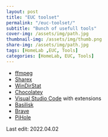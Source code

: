```yaml
---
layout: post
title: "EUC toolset"
permalink: "/euc-toolset/"
subtitle: "Bunch of usefull tools"
cover-img: /assets/img/path.jpg
thumbnail-img: /assets/img/thumb.png
share-img: /assets/img/path.jpg
tags: [HomeLab ,EUC, Tools]
categories: [HomeLab, EUC, Tools]
---
```


+ [ffmpeg](https://ffmpeg.org/)
+ [Sharex](https://getsharex.com/)
+ [WinDirStat](https://windirstat.net/)
+ [Chocolatey](https://chocolatey.org/)
+ [Visual Studio Code](https://code.visualstudio.com/) with extensions
+ [Basilisk](https://www.basilisk-browser.org/)
+ [Brave](https://brave.com/pl/)
+ [PiHole](https://pi-hole.net/)

Last edit: 2022.04.02
